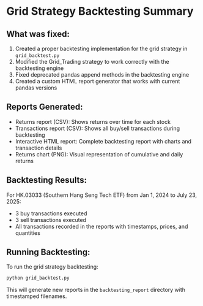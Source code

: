 # Grid Strategy Backtesting Summary

## What was fixed:
1. Created a proper backtesting implementation for the grid strategy in `grid_backtest.py`
2. Modified the Grid_Trading strategy to work correctly with the backtesting engine
3. Fixed deprecated pandas append methods in the backtesting engine
4. Created a custom HTML report generator that works with current pandas versions

## Reports Generated:
- Returns report (CSV): Shows returns over time for each stock
- Transactions report (CSV): Shows all buy/sell transactions during backtesting
- Interactive HTML report: Complete backtesting report with charts and transaction details
- Returns chart (PNG): Visual representation of cumulative and daily returns

## Backtesting Results:
For HK.03033 (Southern Hang Seng Tech ETF) from Jan 1, 2024 to July 23, 2025:
- 3 buy transactions executed
- 3 sell transactions executed
- All transactions recorded in the reports with timestamps, prices, and quantities

## Running Backtesting:
To run the grid strategy backtesting:
```bash
python grid_backtest.py
```

This will generate new reports in the `backtesting_report` directory with timestamped filenames.